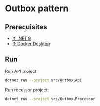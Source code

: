 # Outbox pattern

## Prerequisites

- [↑ .NET 9](https://dotnet.microsoft.com/en-us/download/dotnet/9.0)
- [↑ Docker Desktop](https://docs.docker.com/desktop/)

## Run

Run API project:

```bash
dotnet run --project src/Outbox.Api
```

Run rocessor project:

```bash
dotnet run --project src/Outbox.Processor
```
